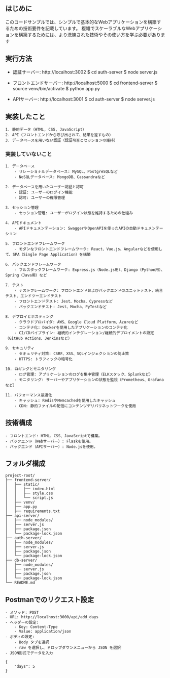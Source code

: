 ## はじめに

このコードサンプルでは、シンプルで基本的なWebアプリケーションを構築するための技術要件を記載しています。
複雑でスケーラブルなWebアプリケーションを構築するためには、より洗練された技術やその使い方を学ぶ必要があります

## 実行方法

- 認証サーバー: http://localhost:3002
    $ cd auth-server
    $ node server.js

- フロントエンドサーバー: http://localhost:5000
    $ cd frontend-server
    $ source venv/bin/activate
    $ python app.py

- APIサーバー: http://localhost:3001
    $ cd auth-server
    $ node server.js


## 実装したこと

    1. 静的データ（HTML, CSS, JavaScript）
    2. API（フロントエンドから呼び出されて、結果を返すもの）
    3. データベースを用いない認証（認証可否とセッションの維持）

### 実装していないこと

    1. データベース
        - リレーショナルデータベース: MySQL、PostgreSQLなど
        - NoSQLデータベース: MongoDB、Cassandraなど

    2. データベースを用いたユーザー認証と認可
        - 認証: ユーザーのログイン機能
        - 認可: ユーザーの権限管理

    3. セッション管理
        - セッション管理: ユーザーがログイン状態を維持するための仕組み

    4. APIドキュメント
        - APIドキュメンテーション: SwaggerやOpenAPIを使ったAPIの自動ドキュメンテーション

    5. フロントエンドフレームワーク
        - モダンなフロントエンドフレームワーク: React、Vue.js、Angularなどを使用して、SPA（Single Page Application）を構築

    6. バックエンドフレームワーク
        - フルスタックフレームワーク: Express.js（Node.js用）、Django（Python用）、Spring（Java用）など

    7. テスト
        - テストフレームワーク: フロントエンドおよびバックエンドのユニットテスト、統合テスト、エンドツーエンドテスト
        - フロントエンドテスト: Jest、Mocha、Cypressなど
        - バックエンドテスト: Jest、Mocha、PyTestなど

    8. デプロイとホスティング
        - クラウドプロバイダ: AWS、Google Cloud Platform、Azureなど
        - コンテナ化: Dockerを使用したアプリケーションのコンテナ化
        - CI/CDパイプライン: 継続的インテグレーション/継続的デプロイメントの設定（GitHub Actions、Jenkinsなど）

    9. セキュリティ
        - セキュリティ対策: CSRF、XSS、SQLインジェクションの防止策
        - HTTPS: トラフィックの暗号化

    10. ロギングとモニタリング
        - ログ管理: アプリケーションのログを集中管理（ELKスタック、Splunkなど）
        - モニタリング: サーバーやアプリケーションの状態を監視（Prometheus、Grafanaなど）

    11. パフォーマンス最適化
        - キャッシュ: RedisやMemcachedを使用したキャッシュ
        - CDN: 静的ファイルの配信にコンテンツデリバリネットワークを使用


## 技術構成
    - フロントエンド: HTML、CSS、JavaScriptで構築。
    - バックエンド（Webサーバー）: Flaskを使用。
    - バックエンド（APIサーバー）: Node.jsを使用。

## フォルダ構成
```
project-root/
├── frontend-server/
│   ├── static/
│   │   ├── index.html
│   │   ├── style.css
│   │   └── script.js
│   ├── venv/
│   ├── app.py
│   ├── requirements.txt
├── api-server/
│   ├── node_modules/
│   ├── server.js
│   ├── package.json
│   └── package-lock.json
├── auth-server/
│   ├── node_modules/
│   ├── server.js
│   ├── package.json
│   └── package-lock.json
├── db-server/
│   ├── node_modules/
│   ├── server.js
│   ├── package.json
│   └── package-lock.json
└── README.md
```


## Postmanでのリクエスト設定
    - メソッド: POST
    - URL: http://localhost:3000/api/add_days
    - ヘッダーの設定:
        - Key: Content-Type
        - Value: application/json
    - ボディの設定:
        - Body タブを選択
        - raw を選択し、ドロップダウンメニューから JSON を選択
    - JSON形式でデータを入力
```
{
    "days": 5
}

```
